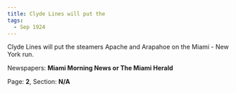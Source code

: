 ```yaml
---  
title: Clyde Lines will put the  
tags:  
  - Sep 1924  
---  
```

  
Clyde Lines will put the steamers Apache and Arapahoe on the Miami - New York run.  
  
Newspapers: **Miami Morning News or The Miami Herald**  
  
Page: **2**, Section: **N/A** 
